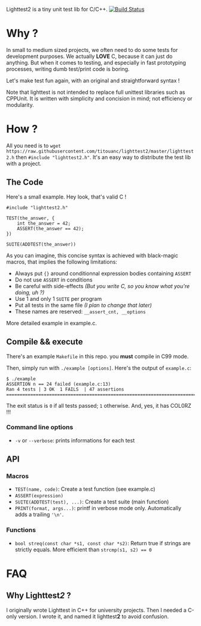 Lighttest2 is a tiny unit test lib for C/C++. [![Build Status](https://travis-ci.org/titouanc/lighttest2.svg?branch=master)](https://travis-ci.org/titouanc/lighttest2)

# Why ?

In small to medium sized projects, we often need to do some tests for development purposes. We actually **LOVE** C, because it can just do anything. But when it comes to testing, and especially in fast prototyping processes, writing dumb test/print code is boring.

Let's make test fun again, with an original and straightforward syntax !

Note that lighttest is not intended to replace full unittest libraries such as CPPUnit. It is written with simplicity and concision in mind; not efficiency or modularity.

# How ?

All you need is to `wget https://raw.githubusercontent.com/titouanc/lighttest2/master/lighttest2.h` then `#include "lighttest2.h"`. It's an easy way to distribute the test lib with a project.

## The Code

Here's a small example. Hey look, that's valid C !

	#include "lighttest2.h"

	TEST(the_answer, {
		int the_answer = 42;
		ASSERT(the_answer == 42);
	})

	SUITE(ADDTEST(the_answer))

As you can imagine, this concise syntax is achieved with black-magic macros, that implies the following limitations:

* Always put `{}` around conditionnal expression bodies containing `ASSERT`
* Do not use `ASSERT` in conditions
* Be careful with side-effects *(But you write C, so you know what you're doing, uh ?)*
* Use 1 and only 1 `SUITE` per program
* Put all tests in the same file *(I plan to change that later)*
* These names are reserved: `__assert_cnt, __options`

More detailed example in example.c.

## Compile && execute

There's an example `Makefile` in this repo. you **must** compile in C99 mode.

Then, simply run with `./example [options]`. Here's the output of `example.c`:

	$ ./example 
	ASSERTION n == 24 failed (example.c:13)
	Ran 4 tests | 3 OK  1 FAILS  | 47 assertions
	================================================================================
	
The exit status is `0` if all tests passed; `1` otherwise.
And, yes, it has COL0RZ !!!

### Command line options

* `-v` or `--verbose`: prints informations for each test

## API

### Macros

* `TEST(name, code)`: Create a test function (see example.c)
* `ASSERT(expression)`
* `SUITE(ADDTEST(test), ...)`: Create a test suite (main function)
* `PRINT(format, args...)`: printf in verbose mode only. Automatically adds a trailing `'\n'`.

### Functions

* `bool streq(const char *s1, const char *s2)`: Return true if strings are strictly equals. More efficient than `strcmp(s1, s2) == 0`

# FAQ
## Why Lighttest*2* ?
I originally wrote Lighttest in C++ for university projects. Then I needed a
C-only version. I wrote it, and named it lighttest**2** to avoid confusion.
